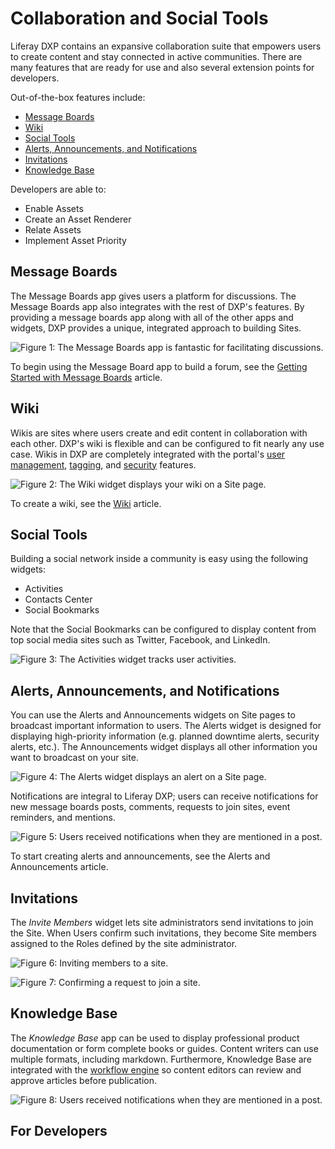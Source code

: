 # Collaboration and Social Tools

Liferay DXP contains an expansive collaboration suite that empowers users to create content and stay connected in active communities. There are many features that are ready for use and also several extension points for developers.

Out-of-the-box features include:

* [Message Boards](#message-boards)
* [Wiki](#wiki)
* [Social Tools](#social-tools)
* [Alerts, Announcements, and Notifications](#alerts-announcements-and-notifications)
* [Invitations](#invitations)
* [Knowledge Base](#knowledge-base)

Developers are able to:

* Enable Assets
* Create an Asset Renderer
* Relate Assets
* Implement Asset Priority

## Message Boards

The Message Boards app gives users a platform for discussions. The Message Boards app also integrates with the rest of DXP's features. By providing a message boards app along with all of the other apps and widgets, DXP provides a unique, integrated approach to building Sites.

![Figure 1: The Message Boards app is fantastic for facilitating discussions.](./collaboration-overview/images/01.png)

To begin using the Message Board app to build a forum, see the [Getting Started with Message Boards](./02-message-boards/01-getting-started-with-message-boards.md) article.

## Wiki

Wikis are sites where users create and edit content in collaboration with each other. DXP's wiki is flexible and can be configured to fit nearly any use case. Wikis in DXP are completely integrated with the portal's [user management](https://help.liferay.com/hc/articles/360029131931-Introduction-to-Managing-Users), [tagging](https://help.liferay.com/hc/articles/360028820472-Tagging-Content), and [security](https://help.liferay.com/hc/articles/360028711192-Introduction-to-Securing-Liferay-DXP) features.

![Figure 2: The Wiki widget displays your wiki on a Site page.](./collaboration-overview/images/02.png)

To create a wiki, see the [Wiki](https://help.liferay.com/hc/articles/360028720912-Working-Together-with-the-Wiki) article.

## Social Tools

Building a social network inside a community is easy using the following widgets:

* Activities
* Contacts Center
* Social Bookmarks

Note that the Social Bookmarks can be configured to display content from top social media sites such as Twitter, Facebook, and LinkedIn.

![Figure 3: The Activities widget tracks user activities.](./collaboration-overview/images/03.png)

## Alerts, Announcements, and Notifications

You can use the Alerts and Announcements widgets on Site pages to broadcast important information to users. The Alerts widget is designed for displaying high-priority information (e.g. planned downtime alerts, security alerts, etc.). The Announcements widget displays all other information you want to broadcast on your site.

![Figure 4: The Alerts widget displays an alert on a Site page.](./collaboration-overview/images/04.png)

Notifications are integral to Liferay DXP; users can receive notifications for new message boards posts, comments, requests to join sites, event reminders, and mentions.

![Figure 5: Users received notifications when they are mentioned in a post.](./collaboration-overview/images/05.png)

To start creating alerts and announcements, see the Alerts and Announcements article.

## Invitations

The _Invite Members_ widget lets site administrators send invitations to join the Site. When Users confirm such invitations, they become Site members assigned to the Roles defined by the site administrator.

![Figure 6: Inviting members to a site.](./collaboration-overview/images/06.png)

![Figure 7: Confirming a request to join a site.](./collaboration-overview/images/07.png)

## Knowledge Base

The _Knowledge Base_ app can be used to display professional product documentation or form complete books or guides. Content writers can use multiple formats, including markdown. Furthermore, Knowledge Base are integrated with the [workflow engine](https://help.liferay.com/hc/articles/360028721732-Introduction-to-Workflow) so content editors can review and approve articles before publication.

![Figure 8: Users received notifications when they are mentioned in a post.](./collaboration-overview/images/08.png)

## For Developers


